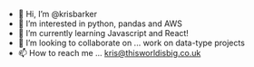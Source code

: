 - 👋 Hi, I’m @krisbarker
- 👀 I’m interested in python, pandas and AWS
- 🌱 I’m currently learning Javascript and React!
- 💞️ I’m looking to collaborate on ... work on data-type projects 
- 📫 How to reach me ... kris@thisworldisbig.co.uk

<!---
krisbarker/krisbarker is a ✨ special ✨ repository because its `README.md` (this file) appears on your GitHub profile.
You can click the Preview link to take a look at your changes.
--->

